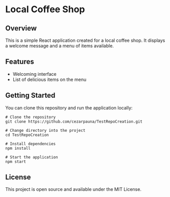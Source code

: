 # Local Coffee Shop

## Overview
This is a simple React application created for a local coffee shop. It displays a welcome message and a menu of items available.

## Features
- Welcoming interface
- List of delicious items on the menu

## Getting Started
You can clone this repository and run the application locally:

```
# Clone the repository
git clone https://github.com/cezarpauna/TestRepoCreation.git

# Change directory into the project
cd TestRepoCreation

# Install dependencies
npm install

# Start the application
npm start
```

## License
This project is open source and available under the MIT License.